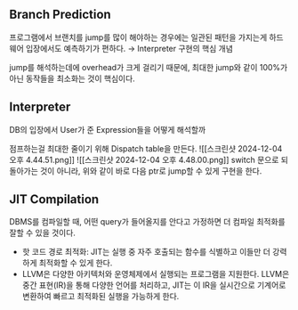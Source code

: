## Branch Prediction
프로그램에서 브랜치를 jump를 많이 해야하는 경우에는
일관된 패턴을 가지는게 하드웨어 입장에서도 예측하기가 편하다. 
→ Interpreter 구현의 핵심 개념

jump를 해석하는데에 overhead가 크게 걸리기 때문에, 최대한 jump와 같이 100%가 아닌 동작들을 최소화는 것이 핵심이다. 
## Interpreter
DB의 입장에서 User가 준 Expression들을 어떻게 해석할까

점프하는걸 최대한 줄이기 위해 Dispatch table을 만든다. 
![[스크린샷 2024-12-04 오후 4.44.51.png]]
![[스크린샷 2024-12-04 오후 4.48.00.png]]
switch 문으로 되돌아가는 것이 아니라, 위와 같이 바로 다음 ptr로 jump할 수 있게 구현을 한다. 

## JIT Compilation
DBMS를 컴파일할 때, 어떤 query가 들어올지를 안다고 가정하면 
더 컴파일 최적화를 잘할 수 있을 것이다. 
- 핫 코드 경로 최적화: JIT는 실행 중 자주 호출되는 함수를 식별하고 이들만 더 강력하게 최적화할 수 있게 한다. 
- LLVM은 다양한 아키텍처와 운영체제에서 실행되는 프로그램을 지원한다. 
LLVM은 중간 표현(IR)을 통해 다양한 언어를 처리하고, JIT는 이 IR을 실시간으로 기계어로 변환하여 빠르고 최적화된 실행을 가능하게 한다. 

